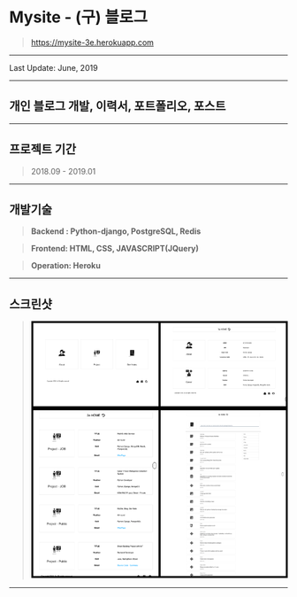 # Mysite - (구) 블로그

> https://mysite-3e.herokuapp.com

---

Last Update: June, 2019

---

## 개인 블로그 개발, 이력서, 포트폴리오, 포스트

---

## 프로젝트 기간

> 2018.09 - 2019.01

---

## **개발기술**

> **Backend : Python-django, PostgreSQL, Redis**

> **Frontend: HTML, CSS, JAVASCRIPT(JQuery)**

> **Operation: Heroku**

---

## 스크린샷

> ![](/static/project/mysiteDjango/mysiteDjango.png)

---
